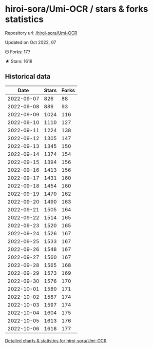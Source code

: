 # hiroi-sora/Umi-OCR / stars & forks statistics

Repository url: [/hiroi-sora/Umi-OCR](https://github.com/hiroi-sora/Umi-OCR)

Updated on Oct 2022, 07

☋ Forks: 177

★ Stars: 1618

## Historical data
| Date | Stars | Forks |
|------|-------|-------|
| 2022-09-07 | 826 | 88 | 
| 2022-09-08 | 889 | 93 | 
| 2022-09-09 | 1024 | 116 | 
| 2022-09-10 | 1110 | 127 | 
| 2022-09-11 | 1224 | 138 | 
| 2022-09-12 | 1305 | 147 | 
| 2022-09-13 | 1345 | 150 | 
| 2022-09-14 | 1374 | 154 | 
| 2022-09-15 | 1394 | 156 | 
| 2022-09-16 | 1413 | 156 | 
| 2022-09-17 | 1431 | 160 | 
| 2022-09-18 | 1454 | 160 | 
| 2022-09-19 | 1470 | 162 | 
| 2022-09-20 | 1490 | 163 | 
| 2022-09-21 | 1505 | 164 | 
| 2022-09-22 | 1514 | 165 | 
| 2022-09-23 | 1520 | 165 | 
| 2022-09-24 | 1526 | 167 | 
| 2022-09-25 | 1533 | 167 | 
| 2022-09-26 | 1548 | 167 | 
| 2022-09-27 | 1560 | 167 | 
| 2022-09-28 | 1565 | 168 | 
| 2022-09-29 | 1573 | 169 | 
| 2022-09-30 | 1576 | 170 | 
| 2022-10-01 | 1580 | 171 | 
| 2022-10-02 | 1587 | 174 | 
| 2022-10-03 | 1597 | 174 | 
| 2022-10-04 | 1604 | 175 | 
| 2022-10-05 | 1613 | 176 | 
| 2022-10-06 | 1618 | 177 | 


[Detailed charts & statistics for hiroi-sora/Umi-OCR](https://reviewgithub.com/rep/hiroi-sora/Umi-OCR)
